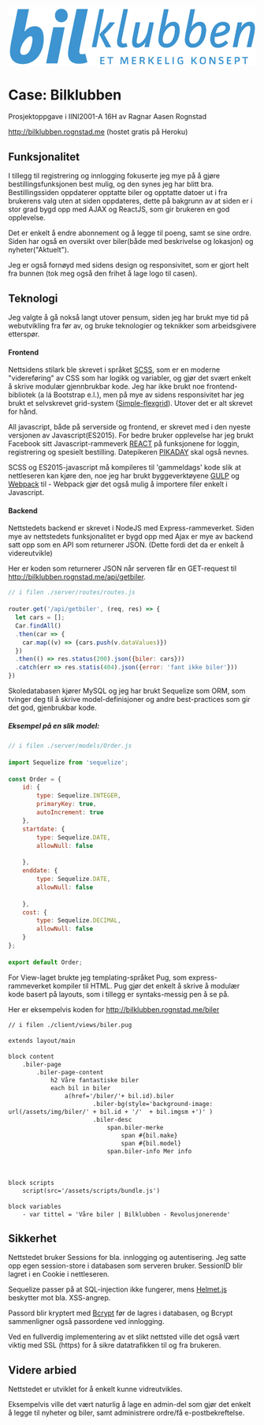 ![Bilklubben](https://raw.githubusercontent.com/rognstadragnar/bilklubben/master/githubimg.png)


# Case: Bilklubben
Prosjektoppgave i IINI2001-A 16H av Ragnar Aasen Rognstad

http://bilklubben.rognstad.me (hostet gratis på Heroku)

## Funksjonalitet
I tillegg til registrering og innlogging fokuserte jeg mye på å gjøre bestillingsfunksjonen best mulig, og den synes jeg har blitt bra. 
Bestillingssiden oppdaterer opptatte biler og opptatte datoer ut i fra brukerens valg uten at siden oppdateres, dette på bakgrunn av at 
siden er i stor grad bygd opp med AJAX og ReactJS, som gir brukeren en god opplevelse.

Det er enkelt å endre abonnement og å legge til poeng, samt se sine ordre. Siden har også en oversikt over biler(både med beskrivelse og lokasjon) og nyheter("Aktuelt").

Jeg er også fornøyd med sidens design og responsivitet, som er gjort helt fra bunnen (tok meg også den frihet å lage logo til casen).

## Teknologi
Jeg valgte å gå nokså langt utover pensum, siden jeg har brukt mye tid på webutvikling fra før av, og bruke teknologier og teknikker som arbeidsgivere etterspør.
#### Frontend
Nettsidens stilark ble skrevet i språket [SCSS](http://sass-lang.com/), som er en moderne "videreføring" av CSS som har logikk og variabler, og gjør det svært enkelt å skrive modulær gjennbrukbar kode. Jeg har ikke brukt noe frontend-bibliotek (a lá Bootstrap e.l.), men på mye av sidens responsivitet har jeg brukt et selvskrevet grid-system ([Simple-flexgrid](https://www.npmjs.com/package/simple-flexgrid)). Utover det er alt skrevet for hånd.

All javascript, både på serverside og frontend, er skrevet med i den nyeste versjonen av Javascript(ES2015).
For bedre bruker opplevelse har jeg brukt Facebook sitt Javascript-rammeverk [REACT](https://facebook.github.io/react/) på funksjonene for loggin, registrering og spesielt bestilling. Datepikeren [PIKADAY](https://github.com/dbushell/Pikaday) skal også nevnes.

SCSS og ES2015-javascript må kompileres til 'gammeldags' kode slik at nettleseren kan kjøre den, noe jeg har brukt byggeverktøyene [GULP](http://gulpjs.com/) og [Webpack](https://webpack.github.io/) til - Webpack gjør det også mulig å importere filer enkelt i Javascript.

#### Backend
Nettstedets backend er skrevet i NodeJS med Express-rammeverket. Siden mye av nettstedets funksjonalitet er bygd opp med Ajax er mye av backend satt opp som en API som returnerer JSON. (Dette fordi det da er enkelt å videreutvikle)

Her er koden som returnerer JSON når serveren får en GET-request til http://bilklubben.rognstad.me/api/getbiler.
```Javascript 
// i filen ./server/routes/routes.js

router.get('/api/getbiler', (req, res) => {
  let cars = [];
  Car.findAll()
  .then(car => {
    car.map((v) => {cars.push(v.dataValues)})
  })
  .then(() => res.status(200).json({biler: cars}))
  .catch(err => res.statis(404).json({error: 'fant ikke biler'}))
})
```

Skoledatabasen kjører MySQL og jeg har brukt Sequelize som ORM, som tvinger deg til å skrive model-definisjoner og andre best-practices som gir det god, gjenbrukbar kode. 

##### Eksempel på en slik model:
```Javascript
// i filen ./server/models/Order.js

import Sequelize from 'sequelize';

const Order = {
    id: { 
        type: Sequelize.INTEGER, 
        primaryKey: true, 
        autoIncrement: true
    },
    startdate: {
        type: Sequelize.DATE,
        allowNull: false

    },
    enddate: {
        type: Sequelize.DATE,
        allowNull: false

    },
    cost: {
        type: Sequelize.DECIMAL,
        allowNull: false
    }
};

export default Order;
```

For View-laget brukte jeg templating-språket Pug, som express-rammeverket kompiler til HTML. Pug gjør det enkelt å skrive å modulær kode basert på layouts, som i tillegg er syntaks-messig pen å se på.

Her er eksempelvis koden for http://bilklubben.rognstad.me/biler
```Pug
// i filen ./client/views/biler.pug

extends layout/main

block content
    .biler-page
        .biler-page-content
            h2 Våre fantastiske biler
            each bil in biler
                a(href='/biler/'+ bil.id).biler
                        .biler-bg(style='background-image: url(/assets/img/biler/' + bil.id + '/'  + bil.imgsm +')' )
                        .biler-desc
                            span.biler-merke 
                                span #{bil.make} 
                                span #{bil.model}
                            span.biler-info Mer info



block scripts
    script(src='/assets/scripts/bundle.js')
    
block variables
    - var tittel = 'Våre biler | Bilklubben - Revolusjonerende'
```


## Sikkerhet 
Nettstedet bruker Sessions for bla. innlogging og autentisering. Jeg satte opp egen session-store i databasen som serveren bruker. SessionID blir lagret i en Cookie i nettleseren.

Sequelize passer på at SQL-injection ikke fungerer, mens [Helmet.js](https://github.com/helmetjs/helmet) beskytter mot bla. XSS-angrep.

Passord blir kryptert med [Bcrypt](https://www.npmjs.com/package/bcrypt) før de lagres i databasen, og Bcrypt sammenligner også passordene ved innlogging.

Ved en fullverdig implementering av et slikt nettsted ville det også vært viktig med SSL (https) for å sikre datatrafikken til og fra brukeren.



## Videre arbied
Nettstedet er utviklet for å enkelt kunne vidreutvikles.

Eksempelvis ville det vært naturlig å lage en admin-del som gjør det enkelt å legge til nyheter og biler, samt administrere ordre/få e-postbekreftelse.

